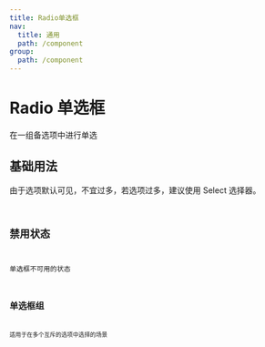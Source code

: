 ```yaml
---
title: Radio单选框
nav:
  title: 通用
  path: /component
group:
  path: /component
---
```


# Radio 单选框
在一组备选项中进行单选

## 基础用法
由于选项默认可见，不宜过多，若选项过多，建议使用 Select 选择器。
<code src="./demo/index1.tsx" />

## 禁用状态
单选框不可用的状态
<code src="./demo/index2.tsx" />

## 单选框组
适用于在多个互斥的选项中选择的场景
<code src="./demo/index3.tsx" />


<API></API>

